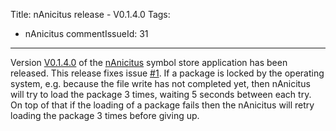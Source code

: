 Title: nAnicitus release - V0.1.4.0
Tags:
  - nAnicitus
commentIssueId: 31
---

Version [V0.1.4.0](https://github.com/pvandervelde/nAnicitus/releases/tag/V0.1.4.0) of the [nAnicitus](/projects/nanicitus.html) symbol store application has been released. This release fixes issue [#1](https://github.com/pvandervelde/nAnicitus/issues/1). If a package is locked by the operating system, e.g. because the file write has not completed yet, then nAnicitus will try to load the package 3 times, waiting 5 seconds between each try. On top of that if the loading of a package fails then the nAnicitus will retry loading the package 3 times before giving up.
